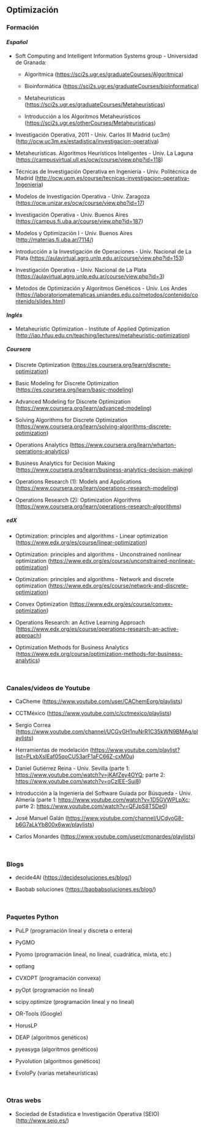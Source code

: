 ## Optimización

### Formación

#### *Español*

* Soft Computing and Intelligent Information Systems group - Universidad de Granada:
    
    * Algorítmica (https://sci2s.ugr.es/graduateCourses/Algoritmica)
    
    * Bioinformática (https://sci2s.ugr.es/graduateCourses/bioinformatica)
    
    * Metaheurísticas (https://sci2s.ugr.es/graduateCourses/Metaheuristicas)
    
    * Introducción a los Algoritmos Metaheurísticos (https://sci2s.ugr.es/otherCourses/Metaheuristicas)

* Investigación Operativa, 2011 - Univ. Carlos III Madrid (uc3m) (http://ocw.uc3m.es/estadistica/investigacion-operativa)

* Metaheurísticas. Algoritmos Heurísticos Inteligentes - Univ. La Laguna (https://campusvirtual.ull.es/ocw/course/view.php?id=118)

* Técnicas de Investigación Operativa en Ingeniería - Univ. Politécnica de Madrid (http://ocw.upm.es/course/tecnicas-investigacion-operativa-1ngenieria)

* Modelos de Investigación Operativa - Univ. Zaragoza (https://ocw.unizar.es/ocw/course/view.php?id=17)

* Investigación Operativa - Univ. Buenos Aires (https://campus.fi.uba.ar/course/view.php?id=187)

* Modelos y Optimización I - Univ. Buenos Aires (http://materias.fi.uba.ar/7114/)

* Introducción a la Investigación de Operaciones - Univ. Nacional de La Plata (https://aulavirtual.agro.unlp.edu.ar/course/view.php?id=153)

* Investigación Operativa - Univ. Nacional de La Plata (https://aulavirtual.agro.unlp.edu.ar/course/view.php?id=3)

* Metodos de Optimización y Algoritmos Genéticos -  Univ. Los Andes (https://laboratoriomatematicas.uniandes.edu.co/metodos/contenido/contenido/slides.html)

#### *Inglés*

* Metaheuristic Optimization - Institute of Applied Optimization (http://iao.hfuu.edu.cn/teaching/lectures/metaheuristic-optimization)

##### Coursera

* Discrete Optimization (https://es.coursera.org/learn/discrete-optimization)

* Basic Modeling for Discrete Optimization (https://es.coursera.org/learn/basic-modeling)

* Advanced Modeling for Discrete Optimization (https://www.coursera.org/learn/advanced-modeling)

* Solving Algorithms for Discrete Optimization (https://www.coursera.org/learn/solving-algorithms-discrete-optimization)

* Operations Analytics (https://www.coursera.org/learn/wharton-operations-analytics)

* Business Analytics for Decision Making (https://www.coursera.org/learn/business-analytics-decision-making)

* Operations Research (1): Models and Applications (https://www.coursera.org/learn/operations-research-modeling)

* Operations Research (2): Optimization Algorithms (https://www.coursera.org/learn/operations-research-algorithms)

##### edX

* Optimization: principles and algorithms - Linear optimization (https://www.edx.org/es/course/linear-optimization)

* Optimization: principles and algorithms - Unconstrained nonlinear optimization (https://www.edx.org/es/course/unconstrained-nonlinear-optimization)

* Optimization: principles and algorithms - Network and discrete optimization (https://www.edx.org/es/course/network-and-discrete-optimization)

* Convex Optimization (https://www.edx.org/es/course/convex-optimization)

* Operations Research: an Active Learning Approach (https://www.edx.org/es/course/operations-research-an-active-approach)

* Optimization Methods for Business Analytics (https://www.edx.org/course/optimization-methods-for-business-analytics)

<br>

### Canales/videos de Youtube

* CaCheme (https://www.youtube.com/user/CAChemEorg/playlists)

* CCTMéxico (https://www.youtube.com/c/cctmexico/playlists)

* Sergio Correa (https://www.youtube.com/channel/UCGyGH1nuNrR1C35kWN9BMAg/playlists)

* Herramientas de modelación (https://www.youtube.com/playlist?list=PLxbXsIEaf05qoCU53arF1aFC66Z-cxM0u)

* Daniel Gutiérrez Reina - Univ. Sevilla (parte 1: https://www.youtube.com/watch?v=jKAfZey4OYQ; parte 2: https://www.youtube.com/watch?v=oCzIEE-Sui8)

* Introducción a la Ingeniería del Software Guiada por Búsqueda - Univ. Almería (parte 1: https://www.youtube.com/watch?v=1D5GVWPLpXc; parte 2: https://www.youtube.com/watch?v=QFJpS8T5De0)

* José Manuel Galán (https://www.youtube.com/channel/UCdyoG8-b6G7aLkYb800x6ww/playlists)

* Carlos Monardes (https://www.youtube.com/user/cmonardes/playlists)

<br>

### Blogs

* decide4AI (https://decidesoluciones.es/blog/)

* Baobab soluciones (https://baobabsoluciones.es/blog/)

<br>

### Paquetes Python

* PuLP (programación lineal y discreta o entera)

* PyGMO 

* Pyomo (programación lineal, no lineal, cuadrática, mixta, etc.)

* optlang

* CVXOPT (programación convexa)

* pyOpt (programación no lineal)

* scipy.optimize (programación lineal y no lineal)

* OR-Tools (Google)

* HorusLP

* DEAP (algoritmos genéticos)

* pyeasyga (algoritmos genéticos)

* Pyvolution (algoritmos genéticos)

* EvoloPy (varias metaheurísticas)

<br>

### Otras webs

* Sociedad de Estadística e Investigación Operativa (SEIO) (http://www.seio.es/)

